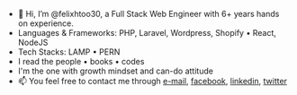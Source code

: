- 👋 Hi, I’m @felixhtoo30, a Full Stack Web Engineer with 6+ years hands on experience.
- Languages & Frameworks: PHP, Laravel, Wordpress, Shopify • React, NodeJS
- Tech Stacks: LAMP • PERN
- I read the people • books • codes
- I'm the one with growth mindset and can-do attitude
- 📫 You feel free to contact me through [e-mail], [facebook], [linkedin], [twitter]

[e-mail]: mailto:felixhtoo30@gmail.com
[facebook]: //facebook.com/felixhtoo30.dev
[linkedin]: //linkedin.com/in/felixhtoo30
[twitter]: //twitter.com/felixhtoo30

<!---
felixhtoo30/felixhtoo30 is a ✨ special ✨ repository because its `README.md` (this file) appears on your GitHub profile.
You can click the Preview link to take a look at your changes.
--->
